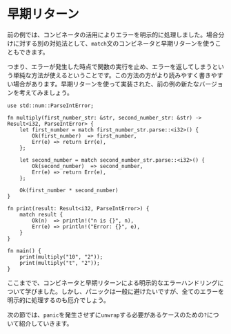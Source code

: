 <!--
# Early returns
-->
# 早期リターン

<!--
In the previous example, we explicitly handled the errors using combinators.
Another way to deal with this case analysis is to use a combination of
`match` statements and *early returns*.
-->
前の例では、コンビネータの活用によりエラーを明示的に処理しました。場合分けに対する別の対処法として、`match`文のコンビネータと早期リターンを使うこともできます。

<!--
That is, we can simply stop executing the function and return the error if
one occurs. For some, this form of code can be easier to both read and
write. Consider this version of the previous example, rewritten using early returns:
-->
つまり、エラーが発生した時点で関数の実行を止め、エラーを返してしまうという単純な方法が使えるということです。この方法の方がより読みやすく書きやすい場合があります。早期リターンを使って実装された、前の例の新たなバージョンを考えてみましょう。

```rust,editable
use std::num::ParseIntError;

fn multiply(first_number_str: &str, second_number_str: &str) -> Result<i32, ParseIntError> {
    let first_number = match first_number_str.parse::<i32>() {
        Ok(first_number)  => first_number,
        Err(e) => return Err(e),
    };

    let second_number = match second_number_str.parse::<i32>() {
        Ok(second_number)  => second_number,
        Err(e) => return Err(e),
    };

    Ok(first_number * second_number)
}

fn print(result: Result<i32, ParseIntError>) {
    match result {
        Ok(n)  => println!("n is {}", n),
        Err(e) => println!("Error: {}", e),
    }
}

fn main() {
    print(multiply("10", "2"));
    print(multiply("t", "2"));
}
```

<!--
At this point, we've learned to explicitly handle errors using combinators
and early returns. While we generally want to avoid panicking, explicitly
handling all of our errors is cumbersome.
-->
ここまでで、コンビネータと早期リターンによる明示的なエラーハンドリングについて学びました。しかし、パニックは一般に避けたいですが、全てのエラーを明示的に処理するのも厄介でしょう。

<!--
In the next section, we'll introduce `?` for the cases where we simply
need to `unwrap` without possibly inducing `panic`.
-->
次の節では、`panic`を発生させずに`unwrap`する必要があるケースのための`?`について紹介していきます。